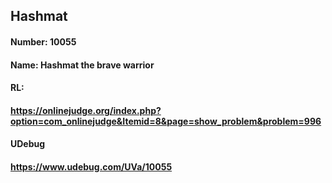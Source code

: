 ## Hashmat
#### Number: 10055
#### Name: Hashmat the brave warrior
#### RL:
#### https://onlinejudge.org/index.php?option=com_onlinejudge&Itemid=8&page=show_problem&problem=996
#### UDebug
#### https://www.udebug.com/UVa/10055
